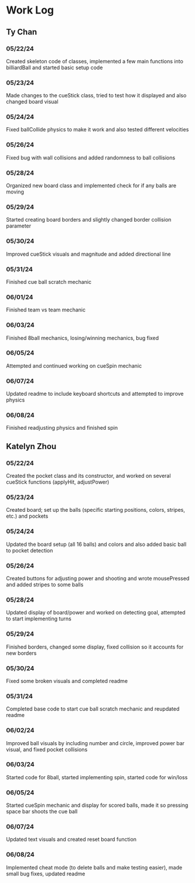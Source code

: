 # Work Log

## Ty Chan

### 05/22/24

Created skeleton code of classes, implemented a few main functions into billiardBall and started basic setup code

### 05/23/24

Made changes to the cueStick class, tried to test how it displayed and also changed board visual

### 05/24/24

Fixed ballCollide physics to make it work and also tested different velocities

### 05/26/24

Fixed bug with wall collisions and added randomness to ball collisions

### 05/28/24

Organized new board class and implemented check for if any balls are moving

### 05/29/24

Started creating board borders and slightly changed border collision parameter

### 05/30/24

Improved cueStick visuals and magnitude and added directional line

### 05/31/24

Finished cue ball scratch mechanic

### 06/01/24

Finished team vs team mechanic

### 06/03/24

Finished 8ball mechanics, losing/winning mechanics, bug fixed

### 06/05/24

Attempted and continued working on cueSpin mechanic

### 06/07/24

Updated readme to include keyboard shortcuts and attempted to improve physics

### 06/08/24

Finished readjusting physics and finished spin

## Katelyn Zhou

### 05/22/24

Created the pocket class and its constructor, and worked on several cueStick functions (applyHit, adjustPower)

### 05/23/24

Created board; set up the balls (specific starting positions, colors, stripes, etc.) and pockets

### 05/24/24

Updated the board setup (all 16 balls) and colors and also added basic ball to pocket detection

### 05/26/24

Created buttons for adjusting power and shooting and wrote mousePressed and added stripes to some balls

### 05/28/24

Updated display of board/power and worked on detecting goal, attempted to start implementing turns

### 05/29/24

Finished borders, changed some display, fixed collision so it accounts for new borders

### 05/30/24

Fixed some broken visuals and completed readme

### 05/31/24

Completed base code to start cue ball scratch mechanic and reupdated readme

### 06/02/24

Improved ball visuals by including number and circle, improved power bar visual, and fixed pocket collisions

### 06/03/24

Started code for 8ball, started implementing spin, started code for win/loss

### 06/05/24

Started cueSpin mechanic and display for scored balls, made it so pressing space bar shoots the cue ball

### 06/07/24

Updated text visuals and created reset board function

### 06/08/24

Implemented cheat mode (to delete balls and make testing easier), made small bug fixes, updated readme